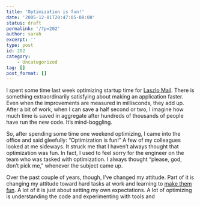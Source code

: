 ```yaml
---
title: 'Optimization is fun!'
date: '2005-12-01T20:47:05-08:00'
status: draft
permalink: '/?p=202'
author: sarah
excerpt: ''
type: post
id: 202
category:
    - Uncategorized
tag: []
post_format: []
---
```

I spent some time last week optimizing startup time for [Laszlo Mail](http://www.laszlomail.com). There is something extraordinarily satisfying about making an application faster. Even when the improvements are measured in millisconds, they add up. After a bit of work, when I can save a half second or two, I imagine how much time is saved in aggregate after hundreds of thousands of people have run the new code. It’s mind-boggling.

So, after spending some time one weekend optimizing, I came into the office and said gleefully: “Optimization is fun!” A few of my colleagues looked at me sideways. It struck me that I haven’t always thought that optimization was fun. In fact, I used to feel sorry for the engineer on the team who was tasked with optimization. I always thought “please, god, don’t pick me,” whenever the subject came up.

Over the past couple of years, though, I’ve changed my attitude. Part of it is changing my attitude toward hard tasks at work and learning to [make them fun](https://www.ultrasaurus.com/sarahblog/archives/000129.html). A lot of it is just about setting my own expectations. A lot of optimizing is understanding the code and experimenting with tools and